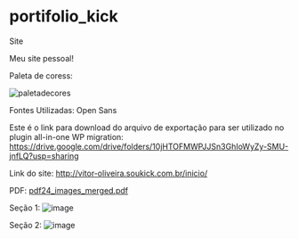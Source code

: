 # portifolio_kick
Site

Meu site pessoal!

Paleta de coress:


![paletadecores](https://user-images.githubusercontent.com/92480034/155624537-a977755f-e18b-4958-ab9e-dd00c00f25af.png)

Fontes Utilizadas: Open Sans

Este é o link para download do arquivo de exportação para ser utilizado no plugin all-in-one WP migration:
https://drive.google.com/drive/folders/10jHTOFMWPJJSn3GhIoWyZy-SMU-jnfLQ?usp=sharing

Link do site:  http://vitor-oliveira.soukick.com.br/inicio/

PDF: [pdf24_images_merged.pdf](https://github.com/vitorsilva014/portifolio_kick/files/8367040/pdf24_images_merged.pdf)

Seção 1:
![image](https://user-images.githubusercontent.com/92480034/161389117-40e20085-c67b-4ca2-b304-20ff91b9c203.png)

Seção 2:
![image](https://user-images.githubusercontent.com/92480034/161389144-4831889f-f7bb-4902-ae50-aab955bbfde2.png)




